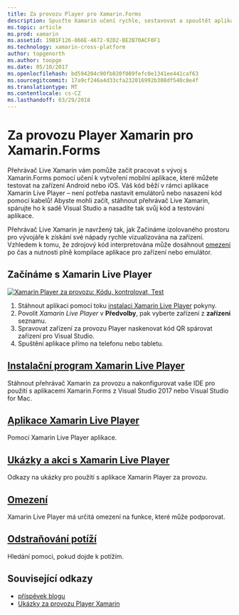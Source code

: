 ```yaml
---
title: Za provozu Player pro Xamarin.Forms
description: Spusťte Xamarin učení rychle, sestavovat a spouštět aplikace na zařízení Android nebo iOS.
ms.topic: article
ms.prod: xamarin
ms.assetid: 19B1F126-866E-4672-92D2-BE2B70ACF0F1
ms.technology: xamarin-cross-platform
author: topgenorth
ms.author: toopge
ms.date: 05/10/2017
ms.openlocfilehash: bd594204c90fb020f089fefc0e1341ee441caf63
ms.sourcegitcommit: 17a9cf246a4d33cfa232016992b308df540c8e4f
ms.translationtype: MT
ms.contentlocale: cs-CZ
ms.lasthandoff: 03/29/2018
---
```

# <a name="xamarin-live-player-for-xamarinforms"></a>Za provozu Player Xamarin pro Xamarin.Forms

Přehrávač Live Xamarin vám pomůže začít pracovat s vývoj s Xamarin.Forms pomocí učení k vytvoření mobilní aplikace, které můžete testovat na zařízení Android nebo iOS. Váš kód běží v rámci aplikace Xamarin Live Player – není potřeba nastavit emulátorů nebo nasazení kód pomocí kabelů! Abyste mohli začít, stáhnout přehrávač Live Xamarin, spárujte ho k sadě Visual Studio a nasadíte tak svůj kód a testování aplikace. 

Přehrávač Live Xamarin je navržený tak, jak Začínáme izolovaného prostoru pro vývojáře k získání své nápady rychle vizualizována na zařízení. Vzhledem k tomu, že zdrojový kód interpretována může dosáhnout [omezení](limitations.md) po čas a nutnosti plně kompilace aplikace pro zařízení nebo emulátor.

## <a name="get-started-with-xamarin-live-player"></a>Začínáme s Xamarin Live Player

[![Xamarin Player za provozu: Kódu, kontrolovat, Test](images/xamarin-live.png)](images/xamarin-live-sml.png#lightbox)

1. Stáhnout aplikaci pomocí toku [instalaci Xamarin Live Player](install.md) pokyny.
2. Povolit *Xamarin Live Player* v **Předvolby**, pak vyberte zařízení z **zařízení** seznamu.
2. Spravovat zařízení za provozu Player naskenovat kód QR spárovat zařízení pro Visual Studio.
3. Spuštění aplikace přímo na telefonu nebo tabletu.

## <a name="xamarin-live-player-setupinstallmd"></a>[Instalační program Xamarin Live Player](install.md)

Stáhnout přehrávač Xamarin za provozu a nakonfigurovat vaše IDE pro použití s aplikacemi Xamarin.Forms z Visual Studio 2017 nebo Visual Studio for Mac. 

## <a name="xamarin-live-player-appplayermd"></a>[Aplikace Xamarin Live Player](player.md)

Pomocí Xamarin Live Player aplikace.

## <a name="samples-to-try-with-xamarin-live-playersamplesmd"></a>[Ukázky a akci s Xamarin Live Player](samples.md)

Odkazy na ukázky pro použití s aplikace Xamarin Player za provozu.

## <a name="limitationslimitationsmd"></a>[Omezení](limitations.md)

Xamarin Live Player má určitá omezení na funkce, které může podporovat.

## <a name="troubleshootingtroubleshootingmd"></a>[Odstraňování potíží](troubleshooting.md)

Hledání pomoci, pokud dojde k potížím.


## <a name="related-links"></a>Související odkazy

- [příspěvek blogu](https://blog.xamarin.com/live-player/)
- [Ukázky za provozu Player Xamarin](https://developer.xamarin.com/samples/xamarin-live-player/all/)
